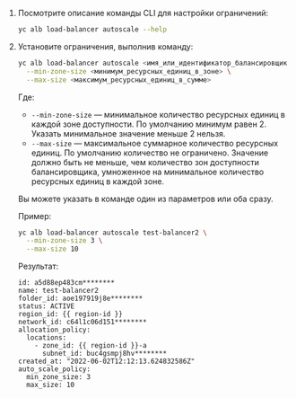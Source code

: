 1. Посмотрите описание команды CLI для настройки ограничений:

   ```bash
   yc alb load-balancer autoscale --help
   ```

1. Установите ограничения, выполнив команду:

   ```bash
   yc alb load-balancer autoscale <имя_или_идентификатор_балансировщика> \
     --min-zone-size <минимум_ресурсных_единиц_в_зоне> \
     --max-size <максимум_ресурсных_единиц_в_сумме>
   ```

   Где:

   * `--min-zone-size` — минимальное количество ресурсных единиц в каждой зоне доступности. По умолчанию минимум равен 2. Указать минимальное значение меньше 2 нельзя.
   * `--max-size` — максимальное суммарное количество ресурсных единиц. По умолчанию количество не ограничено. Значение должно быть не меньше, чем количество зон доступности балансировщика, умноженное на минимальное количество ресурсных единиц в каждой зоне.

   Вы можете указать в команде один из параметров или оба сразу.

   Пример:

   ```bash
   yc alb load-balancer autoscale test-balancer2 \
     --min-zone-size 3 \
     --max-size 10
   ```

   Результат:

   ```text
   id: a5d88ep483cm********
   name: test-balancer2
   folder_id: aoe197919j8e********
   status: ACTIVE
   region_id: {{ region-id }}
   network_id: c64l1c06d151********
   allocation_policy:
     locations:
       - zone_id: {{ region-id }}-a
         subnet_id: buc4gsmpj8hv********
   created_at: "2022-06-02T12:12:13.624832586Z"
   auto_scale_policy:
     min_zone_size: 3
     max_size: 10
   ```